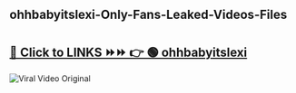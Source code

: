 
 ## ohhbabyitslexi-Only-Fans-Leaked-Videos-Files

# <h2><a href="https://mediaupload.pro?ohhbabyitslexi">🔗 Click to LINKS ⏩⏩ 👉 🟢 ohhbabyitslexi </a></h2>

<a href="https://mediaupload.pro?ohhbabyitslexi" rel="nofollow" data-target="animated-image.originalLink"><img src="https://i.ibb.co.com/xMMVF88/686577567.gif" alt="Viral Video Original" style="max-width: 100%; display: inline-block;" data-target="animated-image.originalImage"></a>